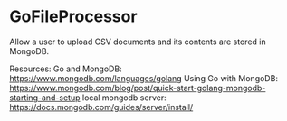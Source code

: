 # GoFileProcessor
Allow a user to upload CSV documents and its contents are stored in MongoDB.

Resources: 
Go and MongoDB: https://www.mongodb.com/languages/golang
Using Go with MongoDB: https://www.mongodb.com/blog/post/quick-start-golang-mongodb-starting-and-setup
local mongodb server: https://docs.mongodb.com/guides/server/install/